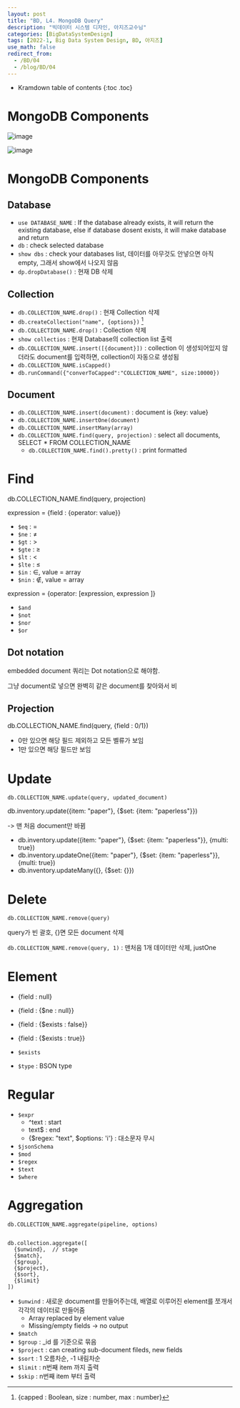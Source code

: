 ```yaml
---
layout: post
title: "BD, L4. MongoDB Query"
description: "빅데이터 시스템 디자인, 아지즈교수님"
categories: [BigDataSystemDesign]
tags: [2022-1, Big Data System Design, BD, 아지즈]
use_math: false
redirect_from:
  - /BD/04
  - /blog/BD/04
---
```


* Kramdown table of contents
{:toc .toc} 

# MongoDB Components

![image](https://user-images.githubusercontent.com/32366711/164960678-fd923b2e-605d-4727-915d-e5d66745d624.png)

![image](https://user-images.githubusercontent.com/32366711/164960686-d9ad4425-6b39-4870-b7e0-929ac2146c27.png)


# MongoDB Components

## Database

- `use DATABASE_NAME` : If the database already exists, it will return the existing database, else if database dosent exists, it will make database and return
- `db` : check selected database
- `show dbs` : check your databases list, 데이터를 아무것도 안넣으면 아직 empty, 그래서 show에서 나오지 않음
- `dp.dropDatabase()` : 현재 DB 삭제

## Collection

- `db.COLLECTION_NAME.drop()` : 현재 Collection 삭제
- `db.createCollection("name", {options})` [^options]
- `db.COLLECTION_NAME.drop()` : Collection 삭제
- `show collectios` : 현재 Database의 collection list 출력
- `db.COLLECTION_NAME.insert([{document}])` : collection 이 생성되어있지 않더라도 document를 입력하면, collection이 자동으로 생성됨
- `db.COLLECTION_NAME.isCapped()`
- `db.runCommand({"converToCapped":"COLLECTION_NAME", size:10000})`


[^options]: {capped[^capped] : Boolean, size[^size] : number, max[^max] : number}
[^capped]: 고정된 사이즈를 가지게 됨. capped가 true면 size or max를 정해줘야함. 
[^size]: capped collection의 최대 `byte`를 정해줌
[^max]: capped collection의 `douments의 최대 갯수`를 정해줌


## Document 

- `db.COLLECTION_NAME.insert(document)` : document is {key: value}
- `db.COLLECTION_NAME.insertOne(document)`
- `db.COLLECTION_NAME.insertMany(array)`
- `db.COLLECTION_NAME.find(query, projection)` : select all documents, SELECT * FROM COLLECTION_NAME
  - `db.COLLECTION_NAME.find().pretty()` : print formatted

# Find 

db.COLLECTION_NAME.find(query, projection)

expression = {field : {operator: value}}

- `$eq` : $=$
- `$ne` : $\neq$
- `$gt` : $>$ 
- `$gte` : $\geq$
- `$lt` : $<$
- `$lte` : $\leq$
- `$in` : $\in$, value = array
- `$nin` : $\notin$, value = array

expression = {operator: \[expression, expression \]}

- `$and`
- `$not`
- `$nor`
- `$or`

## Dot notation

embedded document 쿼리는 Dot notation으로 해야함.

그냥 document로 넣으면 완벽히 같은 document를 찾아와서 비

## Projection

db.COLLECTION_NAME.find(query, {field : 0/1})

- 0만 있으면 해당 필드 제외하고 모든 벨류가 보임
- 1만 있으면 해당 필드만 보임


# Update

`db.COLLECTION_NAME.update(query, updated_document)`

db.inventory.update({item: "paper"}, {&#36;set: {item: "paperless"}})

-> 맨 처음 document만 바뀜

- db.inventory.update({item: "paper"}, {&#36;set: {item: "paperless"}}, {multi: true})
- db.inventory.updateOne({item: "paper"}, {&#36;set: {item: "paperless"}}, {multi: true})
- db.inventory.updateMany({}, {&#36;set: {}})


# Delete

`db.COLLECTION_NAME.remove(query)`

query가 빈 괄호, {}면 모든 document 삭제

`db.COLLECTION_NAME.remove(query, 1)` : 맨처음 1개 데이터만 삭제, justOne

# Element

- {field : null}    
- {field : {&#36;ne : null}}  
- {field : {&#36;exists : false}}
- {field : {&#36;exists : true}}


- `$exists`
- `$type` : BSON type

# Regular

- `$expr` 
  - ^text : start
  - text&#36; : end 
  - {&#36;regex: "text", &#36;options: 'i'} : 대소문자 무시
- `$jsonSchema`
- `$mod`
- `$regex`
- `$text`
- `$where`

# Aggregation

`db.COLLECTION_NAME.aggregate(pipeline, options)`

~~~

db.collection.aggregate([
  {$unwind},  // stage
  {$match},
  {$group},
  {$project},
  {$sort},
  {$limit}
])

~~~

- `$unwind` : 새로운 document를 만들어주는데, 배열로 이루어진 element를 쪼개서 각각의 데이터로 만들어줌
  - Array replaced by element value
  - Missing/empty fields → no output
- `$match` 
- `$group` : _id 를 기준으로 묶음
- `$project` : can creating sub-document fileds, new fields
- `$sort` : 1 오름차순, -1 내림차순
- `$limit` : n번째 item 까지 출력
- `$skip` : n번째 item 부터 출력